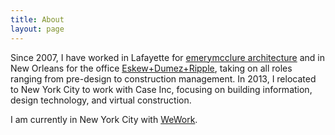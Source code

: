 ```yaml
---
title: About
layout: page
---
```

<p>Since 2007, I have worked in Lafayette for <a href="http://www.emerymcclure.com">emerymcclure architecture</a> and in New Orleans for the office <a href="http://www.eskewdumezripple.com">Eskew+Dumez+Ripple</a>, taking on all roles ranging from pre-design to construction management. In 2013, I relocated to New York City to work with Case Inc, focusing on building information, design technology, and virtual construction.</p>

<p>I am currently in New York City with <a href="https://www.wework.com">WeWork</a>.</p>